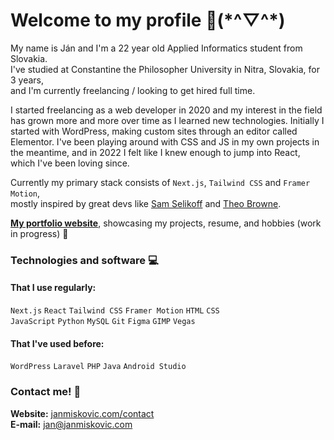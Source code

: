 # Welcome to my profile 👋(\*^▽^\*)
My name is Ján and I'm a 22 year old Applied Informatics student from Slovakia.\
I've studied at Constantine the Philosopher University in Nitra, Slovakia, for 3 years,\
and I'm currently freelancing / looking to get hired full time.

I started freelancing as a web developer in 2020 and my interest in the field has grown more and more over time as I learned new technologies. Initially I started with WordPress, making custom sites through an editor called Elementor. I've been playing around with CSS and JS in my own projects in the meantime, and in 2022 I felt like I knew enough to jump into React, which I've been loving since.

Currently my primary stack consists of `Next.js`, `Tailwind CSS` and `Framer Motion`,\
mostly inspired by great devs like [Sam Selikoff](https://www.youtube.com/c/SamSelikoff) and [Theo Browne](https://www.youtube.com/c/TheoBrowne1017).

[**My portfolio website**](https://janmiskovic.com), showcasing my projects, resume, and hobbies (work in progress) 🔧

### Technologies and software 💻
#### That I use regularly:
`Next.js` `React` `Tailwind CSS` `Framer Motion` `HTML` `CSS`\
`JavaScript` `Python` `MySQL` `Git` `Figma` `GIMP` `Vegas`

#### That I've used before:
`WordPress` `Laravel` `PHP` `Java` `Android Studio`

### Contact me! 📧
**Website:**  [janmiskovic.com/contact](https://janmiskovic.com/contact)\
**E-mail:** [jan@janmiskovic.com](mailto:jan@janmiskovic.com)
